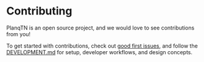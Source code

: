 # Contributing

PlanqTN is an open source project, and we would love to see contributions from
you!

To get started with contributions, check out
[good first issues](https://github.com/planqtn/planqtn/issues?q=is%3Aissue%20state%3Aopen%20label%3A%22good%20first%20issue%22),
and follow the
[DEVELOPMENT.md](https://github.com/planqtn/planqtn/blob/main/DEVELOPMENT.md)
for setup, developer workflows, and design concepts.
